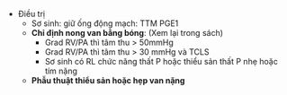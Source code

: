 - Điều trị
	- Sơ sinh: giữ ống động mạch: TTM PGE1
	- **Chỉ định nong van bằng bóng**: (Xem lại trong sách)
		- Grad RV/PA thì tâm thu > 50mmHg
		- Grad RV/PA thì tâm thu > 30 mmHg và TCLS
		- Sơ sinh có RL chức năng thất P hoặc thiểu sản thất P nhẹ hoặc tím nặng
	- **Phẫu thuật thiểu sản hoặc hẹp van nặng**